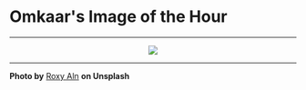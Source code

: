 # Omkaar's Image of the Hour

---

<div align="center">

<a href="https://unsplash.com/photos/a-womans-face-with-bright-red-flowers-7mx6tJXn80s">
  <img src="https://images.unsplash.com/photo-1751220338600-905b36fcbef7?crop=entropy&cs=tinysrgb&fit=max&fm=jpg&ixid=M3w3NjA2Nzh8MHwxfHJhbmRvbXx8fHx8fHx8fDE3NTIzMTgwMDB8&ixlib=rb-4.1.0&q=80&w=1080" style="max-width:100%; height:auto;">
</a>



</div>

---

**Photo by** [Roxy Aln](https://unsplash.com/@roxy_aln) **on Unsplash**
